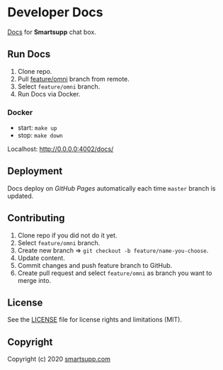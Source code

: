 # Developer Docs

[Docs](https://smartsupp.github.io/docs/) for **Smartsupp** chat box. 

## Run Docs

1. Clone repo.
2. Pull [feature/omni](https://github.com/smartsupp/smartsupp.github.io/tree/feature/omni) branch from remote.
3. Select `feature/omni` branch.
3. Run Docs via Docker. 

### Docker

- start: `make up`
- stop: `make down`

Localhost: <http://0.0.0.0:4002/docs/>

## Deployment

Docs deploy on *GitHub Pages* automatically each time `master` branch is updated.

## Contributing

1. Clone repo if you did not do it yet.
2. Select `feature/omni` branch.
3. Create new branch => `git checkout -b feature/name-you-choose`.
4. Update content.
5. Commit changes and push feature branch to GitHub.
6. Create pull request and select `feature/omni` as branch you want to merge into.

## License

See the [LICENSE](LICENSE.md) file for license rights and limitations (MIT).

## Copyright

Copyright (c) 2020 [smartsupp.com](https://www.smartsupp.com/)
